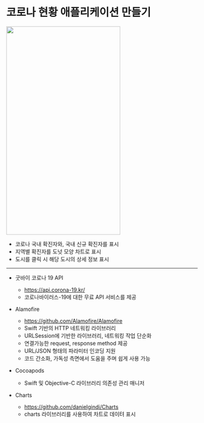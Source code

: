 코로나 현황 애플리케이션 만들기
===========
<img src="https://user-images.githubusercontent.com/55949986/204124751-b665f876-07f6-4fd4-9ef4-7d30a6f3894c.gif" width="300" height="550"/>

* 코로나 국내 확진자와, 국내 신규 확진자를 표시
* 지역별 확진자를 도넛 모양 차트로 표시
* 도시를 클릭 시 해당 도시의 상세 정보 표시
---------------------------------------

* 굿바이 코로나 19 API
  * https://api.corona-19.kr/
  * 코로나바이러스-19에 대한 무료 API 서비스를 제공

* Alamofire
  * https://github.com/Alamofire/Alamofire
  * Swift 기반의 HTTP 네트워킹 라이브러리
  * URLSession에 기반한 라이브러리, 네트워킹 작업 단순화
  * 연결가능한 request, response method 제공
  * URL/JSON 형태의 파라미터 인코딩 지원
  * 코드 간소화, 가독성 측면에서 도움을 주며 쉽게 사용 가능
  
* Cocoapods
  * Swift 및 Objective-C 라이브러리 의존성 관리 매니저

* Charts
  * https://github.com/danielgindi/Charts
  * charts 라이브러리를 사용하여 차트로 데이텨 표시
